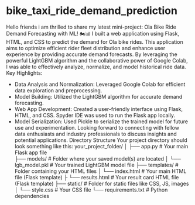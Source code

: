 # bike_taxi_ride_demand_prediction
Hello friends i am thrilled to share my latest mini-project: Ola Bike Ride Demand Forecasting with ML! 🏍📊
I built a web application using Flask, HTML, and CSS to predict the demand for Ola bike rides. This application aims to optimize efficient rider fleet distribution and enhance user experience by providing accurate demand forecasts. By leveraging the powerful LightGBM algorithm and the collaborative power of Google Colab, I was able to effectively analyze, normalize, and model historical ride data.
Key Highlights:
 * Data Analysis and Normalization: Leveraged Google Colab for efficient data 
                                    exploration and preprocessing.
 * Model Building: Utilized the LightGBM algorithm for accurate demand forecasting.
 * Web App Development: Created a user-friendly interface using Flask, HTML, and CSS. 
                        Spyder IDE was used to run the Flask app locally.
 * Model Serialization: Used Pickle to serialize the trained model for future use and 
                        experimentation.
Looking forward to connecting with fellow data enthusiasts and industry professionals to discuss insights and potential applications.
Directory Structure
Your project directory should look something like this:
your_project_folder/
│
├── app.py               # Your main Flask app file             
├── models/              # Folder where your saved model(s) are located
│   └── lgb_model.pkl    # Your trained LightGBM model file
├── templates/           # Folder containing your HTML files
│   └── index.html       # Your main HTML file (Flask template)
├   └── results.html     # Your result card HTML file (Flask template)
├── static/              # Folder for static files like CSS, JS, images
│   └── style.css        # Your CSS file
└── requirements.txt     # Python dependencies
